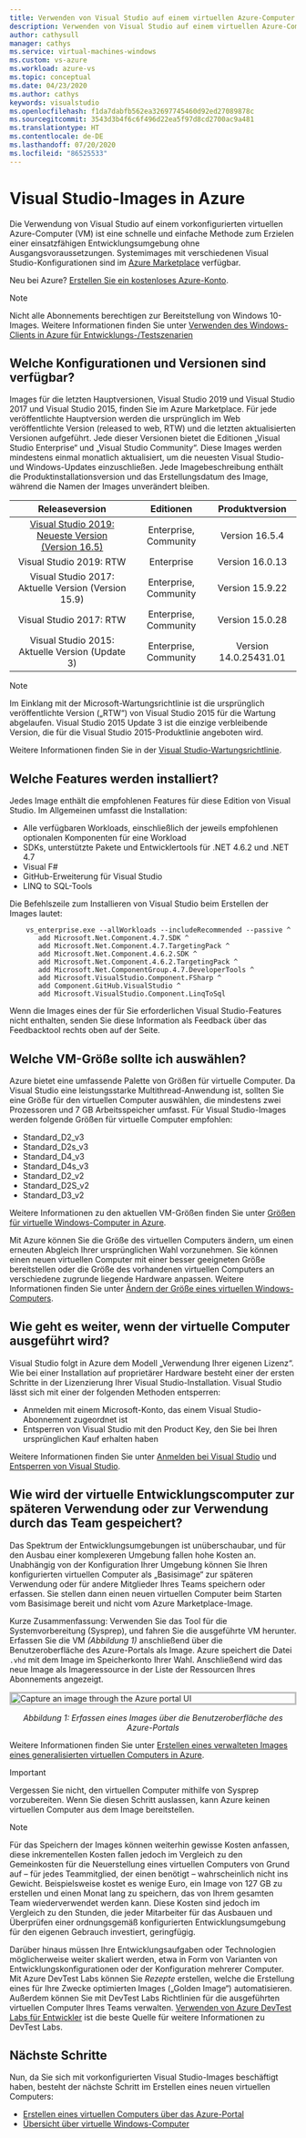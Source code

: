 ```yaml
---
title: Verwenden von Visual Studio auf einem virtuellen Azure-Computer
description: Verwenden von Visual Studio auf einem virtuellen Azure-Computer
author: cathysull
manager: cathys
ms.service: virtual-machines-windows
ms.custom: vs-azure
ms.workload: azure-vs
ms.topic: conceptual
ms.date: 04/23/2020
ms.author: cathys
keywords: visualstudio
ms.openlocfilehash: f1da7dabfb562ea32697745460d92ed27089878c
ms.sourcegitcommit: 3543d3b4f6c6f496d22ea5f97d8cd2700ac9a481
ms.translationtype: HT
ms.contentlocale: de-DE
ms.lasthandoff: 07/20/2020
ms.locfileid: "86525533"
---
```

# <a name="visual-studio-images-on-azure"></a>Visual Studio-Images in Azure
Die Verwendung von Visual Studio auf einem vorkonfigurierten virtuellen Azure-Computer (VM) ist eine schnelle und einfache Methode zum Erzielen einer einsatzfähigen Entwicklungsumgebung ohne Ausgangsvoraussetzungen. Systemimages mit verschiedenen Visual Studio-Konfigurationen sind im [Azure Marketplace](https://azuremarketplace.microsoft.com/marketplace/apps/category/compute?filters=virtual-machine-images%3Bmicrosoft%3Bwindows&page=1&subcategories=application-infrastructure) verfügbar.

Neu bei Azure? [Erstellen Sie ein kostenloses Azure-Konto](https://azure.microsoft.com/free).

> [!NOTE]
> Nicht alle Abonnements berechtigen zur Bereitstellung von Windows 10-Images. Weitere Informationen finden Sie unter [Verwenden des Windows-Clients in Azure für Entwicklungs-/Testszenarien](./client-images.md)

## <a name="what-configurations-and-versions-are-available"></a>Welche Konfigurationen und Versionen sind verfügbar?
Images für die letzten Hauptversionen, Visual Studio 2019 und Visual Studio 2017 und Visual Studio 2015, finden Sie im Azure Marketplace.  Für jede veröffentlichte Hauptversion werden die ursprünglich im Web veröffentlichte Version (released to web, RTW) und die letzten aktualisierten Versionen aufgeführt.  Jede dieser Versionen bietet die Editionen „Visual Studio Enterprise“ und „Visual Studio Community“.  Diese Images werden mindestens einmal monatlich aktualisiert, um die neuesten Visual Studio- und Windows-Updates einzuschließen.  Jede Imagebeschreibung enthält die Produktinstallationsversion und das Erstellungsdatum des Image, während die Namen der Images unverändert bleiben.

| Releaseversion                                                                                                                                                | Editionen              | Produktversion   |
|:--------------------------------------------------------------------------------------------------------------------------------------------------------------:|:---------------------:|:-----------------:|
| [Visual Studio 2019: Neueste Version (Version 16.5)](https://azuremarketplace.microsoft.com/marketplace/apps/microsoftvisualstudio.visualstudio2019latest?tab=Overview) | Enterprise, Community | Version 16.5.4    |
| Visual Studio 2019: RTW                         | Enterprise | Version 16.0.13    |
| Visual Studio 2017: Aktuelle Version (Version 15.9)           | Enterprise, Community | Version 15.9.22   |
| Visual Studio 2017: RTW                             | Enterprise, Community | Version 15.0.28  |
| Visual Studio 2015: Aktuelle Version (Update 3)               | Enterprise, Community | Version 14.0.25431.01 |

> [!NOTE]
> Im Einklang mit der Microsoft-Wartungsrichtlinie ist die ursprünglich veröffentlichte Version („RTW“) von Visual Studio 2015 für die Wartung abgelaufen. Visual Studio 2015 Update 3 ist die einzige verbleibende Version, die für die Visual Studio 2015-Produktlinie angeboten wird.

Weitere Informationen finden Sie in der [Visual Studio-Wartungsrichtlinie](https://www.visualstudio.com/productinfo/vs-servicing-vs).

## <a name="what-features-are-installed"></a>Welche Features werden installiert?
Jedes Image enthält die empfohlenen Features für diese Edition von Visual Studio. Im Allgemeinen umfasst die Installation:

* Alle verfügbaren Workloads, einschließlich der jeweils empfohlenen optionalen Komponenten für eine Workload
* SDKs, unterstützte Pakete und Entwicklertools für .NET 4.6.2 und .NET 4.7
* Visual F#
* GitHub-Erweiterung für Visual Studio
* LINQ to SQL-Tools

Die Befehlszeile zum Installieren von Visual Studio beim Erstellen der Images lautet:

```
    vs_enterprise.exe --allWorkloads --includeRecommended --passive ^
       add Microsoft.Net.Component.4.7.SDK ^
       add Microsoft.Net.Component.4.7.TargetingPack ^ 
       add Microsoft.Net.Component.4.6.2.SDK ^
       add Microsoft.Net.Component.4.6.2.TargetingPack ^
       add Microsoft.Net.ComponentGroup.4.7.DeveloperTools ^
       add Microsoft.VisualStudio.Component.FSharp ^
       add Component.GitHub.VisualStudio ^
       add Microsoft.VisualStudio.Component.LinqToSql
```

Wenn die Images eines der für Sie erforderlichen Visual Studio-Features nicht enthalten, senden Sie diese Information als Feedback über das Feedbacktool rechts oben auf der Seite.

## <a name="what-size-vm-should-i-choose"></a>Welche VM-Größe sollte ich auswählen?
Azure bietet eine umfassende Palette von Größen für virtuelle Computer. Da Visual Studio eine leistungsstarke Multithread-Anwendung ist, sollten Sie eine Größe für den virtuellen Computer auswählen, die mindestens zwei Prozessoren und 7 GB Arbeitsspeicher umfasst. Für Visual Studio-Images werden folgende Größen für virtuelle Computer empfohlen:

   * Standard_D2_v3
   * Standard_D2s_v3
   * Standard_D4_v3
   * Standard_D4s_v3
   * Standard_D2_v2
   * Standard_D2S_v2
   * Standard_D3_v2
    
Weitere Informationen zu den aktuellen VM-Größen finden Sie unter [Größen für virtuelle Windows-Computer in Azure](./sizes.md).

Mit Azure können Sie die Größe des virtuellen Computers ändern, um einen erneuten Abgleich Ihrer ursprünglichen Wahl vorzunehmen. Sie können einen neuen virtuellen Computer mit einer besser geeigneten Größe bereitstellen oder die Größe des vorhandenen virtuellen Computers an verschiedene zugrunde liegende Hardware anpassen. Weitere Informationen finden Sie unter [Ändern der Größe eines virtuellen Windows-Computers](./resize-vm.md).

## <a name="after-the-vm-is-running-whats-next"></a>Wie geht es weiter, wenn der virtuelle Computer ausgeführt wird?
Visual Studio folgt in Azure dem Modell „Verwendung Ihrer eigenen Lizenz“. Wie bei einer Installation auf proprietärer Hardware besteht einer der ersten Schritte in der Lizenzierung Ihrer Visual Studio-Installation. Visual Studio lässt sich mit einer der folgenden Methoden entsperren:
- Anmelden mit einem Microsoft-Konto, das einem Visual Studio-Abonnement zugeordnet ist 
- Entsperren von Visual Studio mit den Product Key, den Sie bei Ihren ursprünglichen Kauf erhalten haben

Weitere Informationen finden Sie unter [Anmelden bei Visual Studio](/visualstudio/ide/signing-in-to-visual-studio) und [Entsperren von Visual Studio](/visualstudio/ide/how-to-unlock-visual-studio).

## <a name="how-do-i-save-the-development-vm-for-future-or-team-use"></a>Wie wird der virtuelle Entwicklungscomputer zur späteren Verwendung oder zur Verwendung durch das Team gespeichert?

Das Spektrum der Entwicklungsumgebungen ist unüberschaubar, und für den Ausbau einer komplexeren Umgebung fallen hohe Kosten an. Unabhängig von der Konfiguration Ihrer Umgebung können Sie Ihren konfigurierten virtuellen Computer als „Basisimage“ zur späteren Verwendung oder für andere Mitglieder Ihres Teams speichern oder erfassen. Sie stellen dann einen neuen virtuellen Computer beim Starten vom Basisimage bereit und nicht vom Azure Marketplace-Image.

Kurze Zusammenfassung: Verwenden Sie das Tool für die Systemvorbereitung (Sysprep), und fahren Sie die ausgeführte VM herunter. Erfassen Sie die VM *(Abbildung 1)* anschließend über die Benutzeroberfläche des Azure-Portals als Image. Azure speichert die Datei `.vhd` mit dem Image im Speicherkonto Ihrer Wahl. Anschließend wird das neue Image als Imageressource in der Liste der Ressourcen Ihres Abonnements angezeigt.

<img src="media/using-visual-studio-vm/capture-vm.png" alt="Capture an image through the Azure portal UI" style="border:3px solid Silver; display: block; margin: auto;"><center>*Abbildung 1: Erfassen eines Images über die Benutzeroberfläche des Azure-Portals*</center>

Weitere Informationen finden Sie unter [Erstellen eines verwalteten Images eines generalisierten virtuellen Computers in Azure](./capture-image-resource.md).

> [!IMPORTANT]
> Vergessen Sie nicht, den virtuellen Computer mithilfe von Sysprep vorzubereiten. Wenn Sie diesen Schritt auslassen, kann Azure keinen virtuellen Computer aus dem Image bereitstellen.

> [!NOTE]
> Für das Speichern der Images können weiterhin gewisse Kosten anfassen, diese inkrementellen Kosten fallen jedoch im Vergleich zu den Gemeinkosten für die Neuerstellung eines virtuellen Computers von Grund auf – für jedes Teammitglied, der einen benötigt – wahrscheinlich nicht ins Gewicht. Beispielsweise kostet es wenige Euro, ein Image von 127 GB zu erstellen und einen Monat lang zu speichern, das von Ihrem gesamten Team wiederverwendet werden kann. Diese Kosten sind jedoch im Vergleich zu den Stunden, die jeder Mitarbeiter für das Ausbauen und Überprüfen einer ordnungsgemäß konfigurierten Entwicklungsumgebung für den eigenen Gebrauch investiert, geringfügig.

Darüber hinaus müssen Ihre Entwicklungsaufgaben oder Technologien möglicherweise weiter skaliert werden, etwa in Form von Varianten von Entwicklungskonfigurationen oder der Konfiguration mehrerer Computer. Mit Azure DevTest Labs können Sie _Rezepte_ erstellen, welche die Erstellung eines für Ihre Zwecke optimierten Images („Golden Image“) automatisieren. Außerdem können Sie mit DevTest Labs Richtlinien für die ausgeführten virtuellen Computer Ihres Teams verwalten. [Verwenden von Azure DevTest Labs für Entwickler](../../devtest-labs/devtest-lab-developer-lab.md) ist die beste Quelle für weitere Informationen zu DevTest Labs.

## <a name="next-steps"></a>Nächste Schritte
Nun, da Sie sich mit vorkonfigurierten Visual Studio-Images beschäftigt haben, besteht der nächste Schritt im Erstellen eines neuen virtuellen Computers:

* [Erstellen eines virtuellen Computers über das Azure-Portal](quick-create-portal.md)
* [Übersicht über virtuelle Windows-Computer](overview.md)
